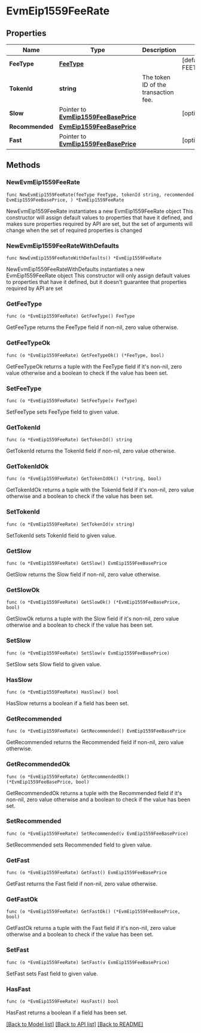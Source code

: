 # EvmEip1559FeeRate

## Properties

Name | Type | Description | Notes
------------ | ------------- | ------------- | -------------
**FeeType** | [**FeeType**](FeeType.md) |  | [default to FEETYPE_EVM_EIP_1559]
**TokenId** | **string** | The token ID of the transaction fee. | 
**Slow** | Pointer to [**EvmEip1559FeeBasePrice**](EvmEip1559FeeBasePrice.md) |  | [optional] 
**Recommended** | [**EvmEip1559FeeBasePrice**](EvmEip1559FeeBasePrice.md) |  | 
**Fast** | Pointer to [**EvmEip1559FeeBasePrice**](EvmEip1559FeeBasePrice.md) |  | [optional] 

## Methods

### NewEvmEip1559FeeRate

`func NewEvmEip1559FeeRate(feeType FeeType, tokenId string, recommended EvmEip1559FeeBasePrice, ) *EvmEip1559FeeRate`

NewEvmEip1559FeeRate instantiates a new EvmEip1559FeeRate object
This constructor will assign default values to properties that have it defined,
and makes sure properties required by API are set, but the set of arguments
will change when the set of required properties is changed

### NewEvmEip1559FeeRateWithDefaults

`func NewEvmEip1559FeeRateWithDefaults() *EvmEip1559FeeRate`

NewEvmEip1559FeeRateWithDefaults instantiates a new EvmEip1559FeeRate object
This constructor will only assign default values to properties that have it defined,
but it doesn't guarantee that properties required by API are set

### GetFeeType

`func (o *EvmEip1559FeeRate) GetFeeType() FeeType`

GetFeeType returns the FeeType field if non-nil, zero value otherwise.

### GetFeeTypeOk

`func (o *EvmEip1559FeeRate) GetFeeTypeOk() (*FeeType, bool)`

GetFeeTypeOk returns a tuple with the FeeType field if it's non-nil, zero value otherwise
and a boolean to check if the value has been set.

### SetFeeType

`func (o *EvmEip1559FeeRate) SetFeeType(v FeeType)`

SetFeeType sets FeeType field to given value.


### GetTokenId

`func (o *EvmEip1559FeeRate) GetTokenId() string`

GetTokenId returns the TokenId field if non-nil, zero value otherwise.

### GetTokenIdOk

`func (o *EvmEip1559FeeRate) GetTokenIdOk() (*string, bool)`

GetTokenIdOk returns a tuple with the TokenId field if it's non-nil, zero value otherwise
and a boolean to check if the value has been set.

### SetTokenId

`func (o *EvmEip1559FeeRate) SetTokenId(v string)`

SetTokenId sets TokenId field to given value.


### GetSlow

`func (o *EvmEip1559FeeRate) GetSlow() EvmEip1559FeeBasePrice`

GetSlow returns the Slow field if non-nil, zero value otherwise.

### GetSlowOk

`func (o *EvmEip1559FeeRate) GetSlowOk() (*EvmEip1559FeeBasePrice, bool)`

GetSlowOk returns a tuple with the Slow field if it's non-nil, zero value otherwise
and a boolean to check if the value has been set.

### SetSlow

`func (o *EvmEip1559FeeRate) SetSlow(v EvmEip1559FeeBasePrice)`

SetSlow sets Slow field to given value.

### HasSlow

`func (o *EvmEip1559FeeRate) HasSlow() bool`

HasSlow returns a boolean if a field has been set.

### GetRecommended

`func (o *EvmEip1559FeeRate) GetRecommended() EvmEip1559FeeBasePrice`

GetRecommended returns the Recommended field if non-nil, zero value otherwise.

### GetRecommendedOk

`func (o *EvmEip1559FeeRate) GetRecommendedOk() (*EvmEip1559FeeBasePrice, bool)`

GetRecommendedOk returns a tuple with the Recommended field if it's non-nil, zero value otherwise
and a boolean to check if the value has been set.

### SetRecommended

`func (o *EvmEip1559FeeRate) SetRecommended(v EvmEip1559FeeBasePrice)`

SetRecommended sets Recommended field to given value.


### GetFast

`func (o *EvmEip1559FeeRate) GetFast() EvmEip1559FeeBasePrice`

GetFast returns the Fast field if non-nil, zero value otherwise.

### GetFastOk

`func (o *EvmEip1559FeeRate) GetFastOk() (*EvmEip1559FeeBasePrice, bool)`

GetFastOk returns a tuple with the Fast field if it's non-nil, zero value otherwise
and a boolean to check if the value has been set.

### SetFast

`func (o *EvmEip1559FeeRate) SetFast(v EvmEip1559FeeBasePrice)`

SetFast sets Fast field to given value.

### HasFast

`func (o *EvmEip1559FeeRate) HasFast() bool`

HasFast returns a boolean if a field has been set.


[[Back to Model list]](../README.md#documentation-for-models) [[Back to API list]](../README.md#documentation-for-api-endpoints) [[Back to README]](../README.md)


